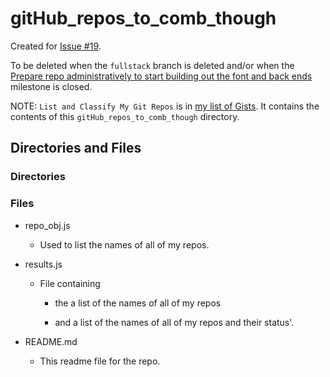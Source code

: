 # gitHub_repos_to_comb_though

Created for [Issue #19](https://github.com/JamieBort/Personal-Dashboard/issues/19).

To be deleted when the `fullstack` branch is deleted and/or when the [Prepare repo administratively to start building out the font and back ends](https://github.com/JamieBort/Personal-Dashboard/milestone/3) milestone is closed.

NOTE: `List and Classify My Git Repos` is in [my list of Gists](https://gist.github.com/JamieBort). It contains the contents of this `gitHub_repos_to_comb_though` directory.

## Directories and Files

### Directories

### Files

- repo_obj.js

  - Used to list the names of all of my repos.

- results.js

  - File containing

    - the a list of the names of all of my repos

    - and a list of the names of all of my repos and their status'.

- README.md

  - This readme file for the repo.
